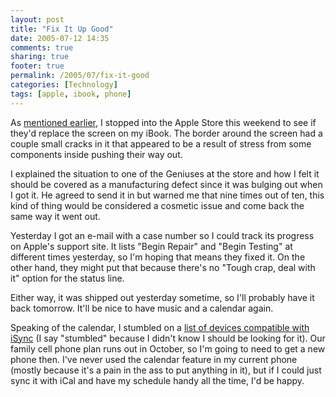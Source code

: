 ```yaml
---
layout: post
title: "Fix It Up Good"
date: 2005-07-12 14:35
comments: true
sharing: true
footer: true
permalink: /2005/07/fix-it-good
categories: [Technology]
tags: [apple, ibook, phone]
---
```

As <a href="/2005/07/weekend-preparation">mentioned earlier</a>, I stopped into the Apple Store this weekend to see if they'd replace the screen on my iBook.  The border around the screen had a couple small cracks in it that appeared to be a result of stress from some components inside pushing their way out.

I explained the situation to one of the Geniuses at the store and how I felt it should be covered as a manufacturing defect since it was bulging out when I got it.  He agreed to send it in but warned me that nine times out of ten, this kind of thing would be considered a cosmetic issue and come back the same way it went out.

Yesterday I got an e-mail with a case number so I could track its progress on Apple's support site.  It lists "Begin Repair" and "Begin Testing" at different times yesterday, so I'm hoping that means they fixed it.  On the other hand, they might put that because there's no "Tough crap, deal with it" option for the status line.

Either way, it was shipped out yesterday sometime, so I'll probably have it back tomorrow.  It'll be nice to have music and a calendar again.

Speaking of the calendar, I stumbled on a <a href="http://www.apple.com/macosx/features/isync/devices.html">list of devices compatible with iSync</a> (I say "stumbled" because I didn't know I should be looking for it).  Our family cell phone plan runs out in October, so I'm going to need to get a new phone then.  I've never used the calendar feature in my current phone (mostly because it's a pain in the ass to put anything in it), but if I could just sync it with iCal and have my schedule handy all the time, I'd be happy.
